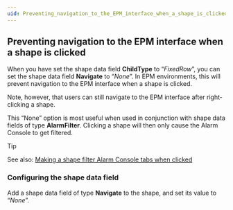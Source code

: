 ```yaml
---
uid: Preventing_navigation_to_the_EPM_interface_when_a_shape_is_clicked
---
```


## Preventing navigation to the EPM interface when a shape is clicked

When you have set the shape data field **ChildType** to “*FixedRow*”, you can set the shape data field **Navigate** to “*None*”. In EPM environments, this will prevent navigation to the EPM interface when a shape is clicked.

Note, however, that users can still navigate to the EPM interface after right-clicking a shape.

This “None” option is most useful when used in conjunction with shape data fields of type **AlarmFilter**. Clicking a shape will then only cause the Alarm Console to get filtered.

> [!TIP]
> See also:
> [Making a shape filter Alarm Console tabs when clicked](Making_a_shape_filter_Alarm_Console_tabs_when_clicked.md)

### Configuring the shape data field

Add a shape data field of type **Navigate** to the shape, and set its value to “*None*”.
